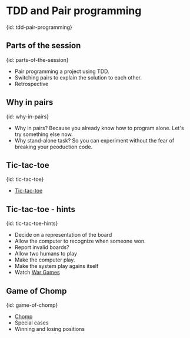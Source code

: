 # TDD and Pair programming
{id: tdd-pair-programming}

## Parts of the session
{id: parts-of-the-session}

* Pair programming a project using TDD.
* Switching pairs to explain the solution to each other.
* Retrospective



## Why in pairs
{id: why-in-pairs}

* Why in pairs? Because you already know how to program alone. Let's try something else now.
* Why stand-alone task? So you can experiment without the fear of breaking your peoduction code.



## Tic-tac-toe
{id: tic-tac-toe}

* [Tic-tac-toe](https://en.wikipedia.org/wiki/Tic-tac-toe)



## Tic-tac-toe - hints
{id: tic-tac-toe-hints}

* Decide on a representation of the board
* Allow the computer to recognize when someone won.
* Report invalid boards?
* Allow two humans to play
* Make the computer play.
* Make the system play agains itself
* Watch [War Games](https://en.wikipedia.org/wiki/WarGames)




## Game of Chomp
{id: game-of-chomp}

* [Chomp](https://en.wikipedia.org/wiki/Chomp)
* Special cases
* Winning and losing positions



